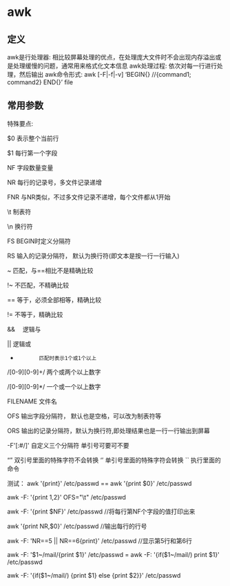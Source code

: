 # awk
## 定义
awk是行处理器: 相比较屏幕处理的优点，在处理庞大文件时不会出现内存溢出或是处理缓慢的问题，通常用来格式化文本信息
awk处理过程: 依次对每一行进行处理，然后输出
awk命令形式:
awk [-F|-f|-v] ‘BEGIN{} //{command1; command2} END{}’ file
## 常用参数
特殊要点:

$0           表示整个当前行

$1           每行第一个字段

NF          字段数量变量

NR          每行的记录号，多文件记录递增

FNR        与NR类似，不过多文件记录不递增，每个文件都从1开始

\t            制表符

\n           换行符

FS          BEGIN时定义分隔符

RS       输入的记录分隔符， 默认为换行符(即文本是按一行一行输入)

~            匹配，与==相比不是精确比较

!~           不匹配，不精确比较

==         等于，必须全部相等，精确比较

!=           不等于，精确比较

&&　     逻辑与

||             逻辑或

+            匹配时表示1个或1个以上

/[0-9][0-9]+/   两个或两个以上数字

/[0-9][0-9]*/    一个或一个以上数字

FILENAME 文件名

OFS       输出字段分隔符， 默认也是空格，可以改为制表符等

ORS         输出的记录分隔符，默认为换行符,即处理结果也是一行一行输出到屏幕

-F'[:#/]'   自定义三个分隔符 单引号可要可不要

“” 双引号里面的特殊字符不会转换
‘’ 单引号里面的特殊字符会转换
`` 执行里面的命令


测试：
awk '{print}'  /etc/passwd   ==   awk '{print $0}'  /etc/passwd

awk -F: '{print $1,$2}' OFS="\t" /etc/passwd

awk -F: '{print $NF}' /etc/passwd                              //将每行第NF个字段的值打印出来

awk '{print NR,$0}' /etc/passwd                                 //输出每行的行号

awk -F: 'NR==5 || NR==6{print}'  /etc/passwd       //显示第5行和第6行

awk -F: '$1~/mail/{print $1}' /etc/passwd = awk -F: '{if($1~/mail/) print $1}' /etc/passwd

awk -F: '{if($1~/mail/) {print $1} else {print $2}}' /etc/passwd